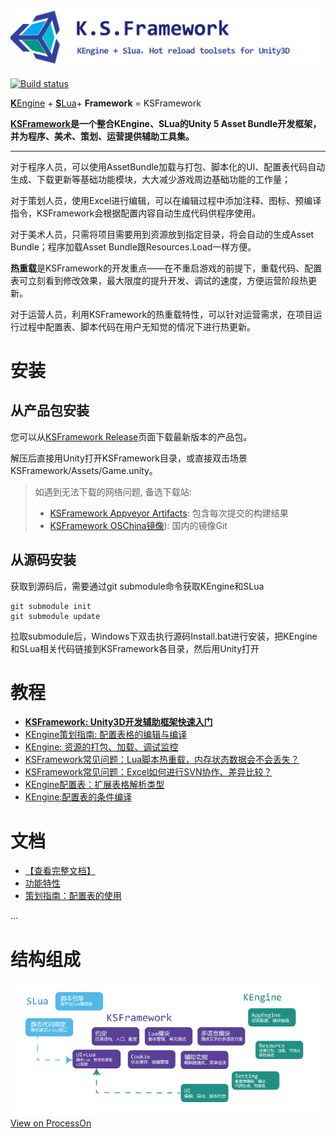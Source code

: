 
![KSFramework](Docs/KSFramework-logo.png)

[![Build status](https://ci.appveyor.com/api/projects/status/lt34ynvl3lac62ln/branch/master?svg=true)](https://ci.appveyor.com/project/mr-kelly/ksframework/branch/master)

[**K**Engine](https://github.com/mr-kelly/KEngine) + [**S**Lua](https://github.com/mr-kelly/slua)+ **Framework** = KSFramework


**[KSFramework](https://github.com/mr-kelly/KSFramework)是一个整合KEngine、SLua的Unity 5 Asset Bundle开发框架，并为程序、美术、策划、运营提供辅助工具集。**

---------------------

对于程序人员，可以使用AssetBundle加载与打包、脚本化的UI、配置表代码自动生成、下载更新等基础功能模块，大大减少游戏周边基础功能的工作量；

对于策划人员，使用Excel进行编辑，可以在编辑过程中添加注释、图标、预编译指令，KSFramework会根据配置内容自动生成代码供程序使用。

对于美术人员，只需将项目需要用到资源放到指定目录，将会自动的生成Asset Bundle；程序加载Asset Bundle跟Resources.Load一样方便。

**热重载**是KSFramework的开发重点——在不重启游戏的前提下，重载代码、配置表可立刻看到修改效果，最大限度的提升开发、调试的速度，方便运营阶段热更新。

对于运营人员，利用KSFramework的热重载特性，可以针对运营需求，在项目运行过程中配置表、脚本代码在用户无知觉的情况下进行热更新。

# 安装

## 从产品包安装

您可以从[KSFramework Release](https://github.com/mr-kelly/KSFramework/releases)页面下载最新版本的产品包。

解压后直接用Unity打开KSFramework目录，或直接双击场景KSFramework/Assets/Game.unity。

> 如遇到无法下载的网络问题, 备选下载站:
> - [KSFramework Appveyor Artifacts](https://ci.appveyor.com/project/mr-kelly/ksframework/branch/master/artifacts): 包含每次提交的构建结果
> - [KSFramework OSChina镜像](http://git.oschina.net/mrkelly/KSFramework)): 国内的镜像Git


## 从源码安装

获取到源码后，需要通过git submodule命令获取KEngine和SLua
```shell
git submodule init
git submodule update
```

拉取submodule后，Windows下双击执行源码Install.bat进行安装，把KEngine和SLua相关代码链接到KSFramework各目录，然后用Unity打开

# 教程

- [**KSFramework: Unity3D开发辅助框架快速入门**](http://www.jianshu.com/p/ccb491ed4260)
- [KEngine策划指南: 配置表格的编辑与编译](http://www.jianshu.com/p/ead1a148b504)
- [KEngine: 资源的打包、加载、调试监控](http://www.jianshu.com/p/ce3b5d0bdf8c)
- [KSFramework常见问题：Lua脚本热重载，内存状态数据会不会丢失？](http://www.jianshu.com/p/eebd5cfce87f)
- [KSFramework常见问题：Excel如何进行SVN协作、差异比较？](http://www.jianshu.com/p/2ea5468e9d5b)
- [KEngine配置表：扩展表格解析类型](http://www.jianshu.com/p/722c5856166f)
- [KEngine:配置表的条件编译](http://www.jianshu.com/p/cb7ddfab23ba)

# 文档

- [【查看完整文档】](http://mr-kelly.github.io/KSFramework/)
- [功能特性](http://mr-kelly.github.io/KSFramework/overview/features/)
- [策划指南：配置表的使用](http://mr-kelly.github.io/KSFramework/setting/guide/)

...

# 结构组成

![KSFramework由KEngine和SLua结合组成](Docs/Structure.png)
[View on ProcessOn](https://www.processon.com/view/link/57634e3ce4b07fa2f3bb0ee8)
